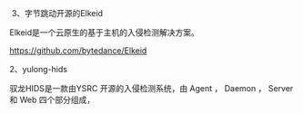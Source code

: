 ​
3、字节跳动开源的Elkeid

Elkeid是一个云原生的基于主机的入侵检测解决方案。

https://github.com/bytedance/Elkeid

2、yulong-hids

驭龙HIDS是一款由YSRC 开源的入侵检测系统，由 Agent ， Daemon ， Server 和 Web 四个部分组成，

​